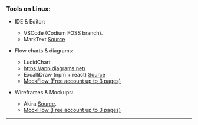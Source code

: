 ### Tools on Linux:
- IDE & Editor:
    * VSCode (Codium FOSS branch).
    * MarkText [Source](https://github.com/marktext/marktext)


- Flow charts & diagrams:
    * LucidChart
    * https://app.diagrams.net/
    * ExcalliDraw (npm + react) [Source](https://github.com/excalidraw/excalidraw#readme)
    * [MockFlow (Free account up to 3 pages)](https://app.mockflow.com)

- Wireframes & Mockups:
    * Akira [Source](https://github.com/akiraux/Akira).
    * [MockFlow (Free account up to 3 pages)](https://app.mockflow.com)
***

